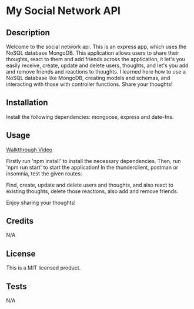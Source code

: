 # My Social Network API

## Description

Welcome to the social network api. This is an express app, which uses the NoSQL database MongoDB.
This application allows users to share their thoughts, react to them and add friends across the application, it let's you easily receive, create, update and delete users, thoughts, and let's you add and remove friends and reactions to thoughts.
I learned here how to use a NoSQL database like MongoDB, creating models and schemas, and interacting with those with controller functions.
Share your thoughts!

## Installation

Install the following dependencies: mongoose, express and date-fns. 

## Usage

[Walkthrough Video](https://drive.google.com/file/d/1FfFFYJheWD2tk9HWz4Ra5fbUFJvjF424/view)

Firstly run 'npm install' to install the necessary dependencies.
Then, run 'npm run start' to start the application!
In the thunderclient, postman or insomnia, test the given routes:

Find, create, update and delete users and thoughts, and also react to existing thoughts, delete those reactions, also add and remove friends.

Enjoy sharing your thoughts!

## Credits

N/A

## License

This is a MIT licensed product.


## Tests

N/A

